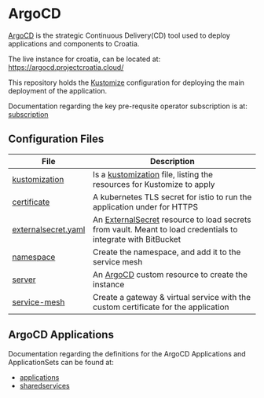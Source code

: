 # ArgoCD

[ArgoCD](https://argo-cd.readthedocs.io/en/stable/) is the strategic Continuous Delivery(CD) tool used to deploy applications and components to Croatia.

The live instance for croatia, can be located at: https://argocd.projectcroatia.cloud/

This repository holds the [Kustomize](https://kustomize.io/) configuration for deploying the main deployment of the application.

Documentation regarding the key pre-requsite operator subscription is at: [subscription](./subscription.md)

## Configuration Files

| File | Description |
| ---- | ----------- |
| [kustomization](https://bitbucket.projectcroatia.cloud/projects/DIG/repos/croatia-components/browse/argocd/kustomization.yaml) | Is a [kustomization](https://kubernetes.io/docs/tasks/manage-kubernetes-objects/kustomization/#kustomize-feature-list) file, listing the resources for Kustomize to apply |
| [certificate](https://bitbucket.projectcroatia.cloud/projects/DIG/repos/croatia-components/browse/argocd/certificate.yaml) | A kubernetes TLS secret for istio to run the application under for HTTPS |
| [externalsecret.yaml](https://bitbucket.projectcroatia.cloud/projects/DIG/repos/croatia-components/browse/argocd/externalsecret.yaml) | An [ExternalSecret](https://external-secrets.io/v0.7.2/api/externalsecret/) resource to load secrets from vault. Meant to load credentials to integrate with BitBucket |
| [namespace](https://bitbucket.projectcroatia.cloud/projects/DIG/repos/croatia-components/browse/argocd/namespace.yaml) | Create the namespace, and add it to the service mesh |
| [server](https://bitbucket.projectcroatia.cloud/projects/DIG/repos/croatia-components/browse/argocd/server.yaml) | An [ArgoCD](https://argocd-operator.readthedocs.io/en/latest/usage/basics/) custom resource to create the instance |
| [service-mesh](https://bitbucket.projectcroatia.cloud/projects/DIG/repos/croatia-components/browse/argocd/service-mesh.yaml) | Create a gateway & virtual service with the custom certificate for the application |

## ArgoCD Applications

Documentation regarding the definitions for the ArgoCD Applications and ApplicationSets can be found at:
- [applications](./applications.md)
- [sharedservices](./sharedservices.md)
